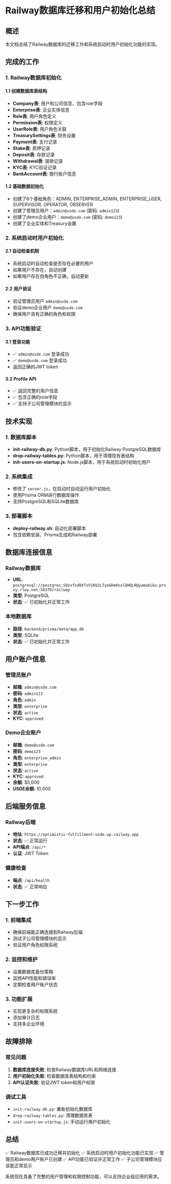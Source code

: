 # Railway数据库迁移和用户初始化总结

## 概述

本文档总结了Railway数据库的迁移工作和系统启动时用户初始化功能的实现。

## 完成的工作

### 1. Railway数据库初始化

#### 1.1 创建数据库表结构
- **Company表**: 用户和公司信息，包含role字段
- **Enterprise表**: 企业实体信息
- **Role表**: 用户角色定义
- **Permission表**: 权限定义
- **UserRole表**: 用户角色关联
- **TreasurySettings表**: 财务设置
- **Payment表**: 支付记录
- **Stake表**: 质押记录
- **Deposit表**: 存款记录
- **Withdrawal表**: 提款记录
- **KYC表**: KYC验证记录
- **BankAccount表**: 银行账户信息

#### 1.2 基础数据初始化
- 创建了6个基础角色：ADMIN, ENTERPRISE_ADMIN, ENTERPRISE_USER, SUPERVISOR, OPERATOR, OBSERVER
- 创建了管理员用户：`admin@usde.com` (密码: `admin123`)
- 创建了demo企业用户：`demo@usde.com` (密码: `demo123`)
- 创建了企业实体和Treasury设置

### 2. 系统启动时用户初始化

#### 2.1 自动检查机制
- 系统启动时自动检查是否存在必要的用户
- 如果用户不存在，自动创建
- 如果用户存在但角色不正确，自动更新

#### 2.2 用户验证
- 验证管理员用户 `admin@usde.com`
- 验证demo企业用户 `demo@usde.com`
- 确保用户具有正确的角色和权限

### 3. API功能验证

#### 3.1 登录功能
- ✅ `admin@usde.com` 登录成功
- ✅ `demo@usde.com` 登录成功
- 返回正确的JWT token

#### 3.2 Profile API
- ✅ 返回完整的用户信息
- ✅ 包含正确的role字段
- ✅ 支持子公司管理模块的显示

## 技术实现

### 1. 数据库脚本
- **init-railway-db.py**: Python脚本，用于初始化Railway PostgreSQL数据库
- **drop-railway-tables.py**: Python脚本，用于清理现有表结构
- **init-users-on-startup.js**: Node.js脚本，用于系统启动时初始化用户

### 2. 系统集成
- 修改了 `server.js`，在启动时自动运行用户初始化
- 使用Prisma ORM进行数据库操作
- 支持PostgreSQL和SQLite数据库

### 3. 部署脚本
- **deploy-railway.sh**: 自动化部署脚本
- 包含依赖安装、Prisma生成和Railway部署

## 数据库连接信息

### Railway数据库
- **URL**: `postgresql://postgres:SOzxfxdDXTsVjKQJLTyeGHeKnxlQHQLR@yamabiko.proxy.rlwy.net:58370/railway`
- **类型**: PostgreSQL
- **状态**: ✅ 已初始化并正常工作

### 本地数据库
- **路径**: `backend/prisma/data/app.db`
- **类型**: SQLite
- **状态**: ✅ 已初始化并正常工作

## 用户账户信息

### 管理员账户
- **邮箱**: `admin@usde.com`
- **密码**: `admin123`
- **角色**: `admin`
- **类型**: `enterprise`
- **状态**: `active`
- **KYC**: `approved`

### Demo企业账户
- **邮箱**: `demo@usde.com`
- **密码**: `demo123`
- **角色**: `enterprise_admin`
- **类型**: `enterprise`
- **状态**: `active`
- **KYC**: `approved`
- **余额**: $5,000
- **USDE余额**: 10,000

## 后端服务信息

### Railway后端
- **地址**: `https://optimistic-fulfillment-usde.up.railway.app`
- **状态**: ✅ 正常运行
- **API端点**: `/api/*`
- **认证**: JWT Token

### 健康检查
- **端点**: `/api/health`
- **状态**: ✅ 正常响应

## 下一步工作

### 1. 前端集成
- 确保前端能正确连接到Railway后端
- 测试子公司管理模块的显示
- 验证用户角色权限系统

### 2. 监控和维护
- 设置数据库备份策略
- 监控API性能和错误率
- 定期检查用户账户状态

### 3. 功能扩展
- 实现更复杂的权限系统
- 添加审计日志
- 支持多企业环境

## 故障排除

### 常见问题
1. **数据库连接失败**: 检查Railway数据库URL和网络连接
2. **用户初始化失败**: 检查数据库表结构和约束
3. **API认证失败**: 验证JWT token和用户权限

### 调试工具
- `init-railway-db.py`: 重新初始化数据库
- `drop-railway-tables.py`: 清理数据库表
- `init-users-on-startup.js`: 手动运行用户初始化

## 总结

✅ Railway数据库已成功迁移并初始化
✅ 系统启动时用户初始化功能已实现
✅ 管理员和demo用户账户已创建
✅ API功能已验证并正常工作
✅ 子公司管理模块应该能正常显示

系统现在具备了完整的用户管理和权限控制功能，可以支持企业级应用的需求。
